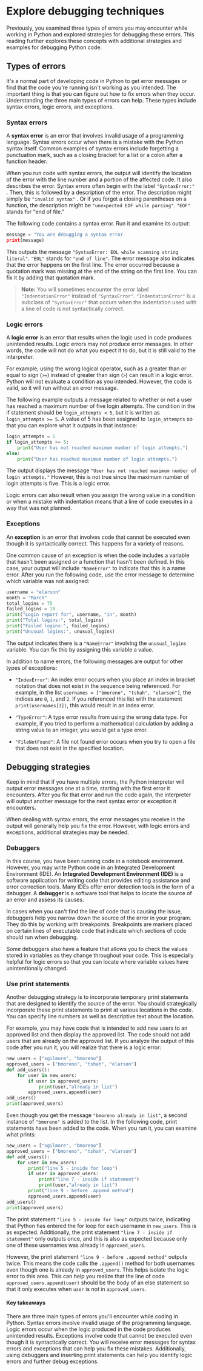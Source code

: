 # Explore debugging techniques
Previously, you examined three types of errors you may encounter while working in Python and explored strategies for debugging these errors. This reading further explores these concepts with additional strategies and examples for debugging Python code.

## Types of errors
It's a normal part of developing code in Python to get error messages or find that the code you're running isn't working as you intended. The important thing is that you can figure out how to fix errors when they occur. Understanding the three main types of errors can help. These types include syntax errors, logic errors, and exceptions.

### Syntax errors
A **syntax error** is an error that involves invalid usage of a programming language. Syntax errors occur when there is a mistake with the Python syntax itself. Common examples of syntax errors include forgetting a punctuation mark, such as a closing bracket for a list or a colon after a function header.  

When you run code with syntax errors, the output will identify the location of the error with the line number and a portion of the affected code. It also describes the error. Syntax errors often begin with the label  `"SyntaxError:"` . Then, this is followed by a  description of the error. The description might simply be `"invalid syntax"` . Or if you forget a closing parentheses on a function, the description might be `"unexpected EOF while parsing"`. `"EOF"` stands for "end of file."  

The following code contains a syntax error. Run it and examine its output:

```py
message = "You are debugging a syntax error
print(message)
```

This outputs the message `"SyntaxError: EOL while scanning string literal"`. `"EOL"` stands for `"end of line"`. The error message also indicates that the error happens on the first line. The error occurred because a quotation mark was missing at the end of the string on the first line. You can fix it by adding that quotation mark.

> **Note:** You will sometimes encounter the error label `"IndentationError"` instead of `"SyntaxError"`. `"IndentationError"` is a subclass of `"SyntaxError"` that occurs when the indentation used with a line of code is not syntactically correct. 

### Logic errors
A **logic error** is an error that results when the logic used in code produces unintended results.  Logic errors may not produce error messages. In other words, the code will not do what you expect it to do, but it is still valid to the interpreter. 

For example, using the wrong logical operator, such as a greater than or equal to sign (`>=`) instead of greater than sign (`>`) can result in a logic error.  Python will not evaluate a condition as you intended. However, the code is valid, so it will run without an error message. 

The following example outputs a message related to whether or not a user has reached a maximum number of five login attempts. The condition in the if statement should be `login_attempts < 5`, but it is written as `login_attempts >= 5`.  A value of 5 has been assigned to `login_attempts` so that you can explore what it outputs in that instance:

```py
login_attempts = 5
if login_attempts >= 5:
    print("User has not reached maximum number of login attempts.")
else:
    print("User has reached maximum number of login attempts.")
```

The output displays the message `"User has not reached maximum number of login attempts."` However, this is not true since the maximum number of login attempts is five. This is a logic error.

Logic errors can also result when you assign the wrong value in a condition or when a mistake with indentation means that a line of code executes in a way that was not planned.

### Exceptions
An **exception** is an error that involves code that cannot be executed even though it is syntactically correct. This happens for a variety of reasons.

One common cause of an exception is when the code includes a variable that hasn't been assigned or a function that hasn't been defined. In this case, your output will include `"NameError"` to indicate that this is a name error. After you run the following code, use the error message to determine which variable was not assigned:

```py
username = "elarson"
month = "March"
total_logins = 75
failed_logins = 18
print("Login report for", username, "in", month)
print("Total logins:", total_logins)
print("Failed logins:", failed_logins)
print("Unusual logins:", unusual_logins)
```

The output indicates there is a `"NameError"` involving the `unusual_logins` variable. You can fix this by assigning this variable a value.

In addition to name errors, the following messages are output for other types of exceptions:

- `"IndexError"`: An index error occurs when you place an index in bracket notation that does not exist in the sequence being referenced. For example, in the list `usernames = ["bmoreno", "tshah", "elarson"]`, the indices are `0`, `1`, and `2`. If you referenced this list with the statement `print(usernames[3])`, this would result in an index error.

- `"TypeError"`: A type error results from using the wrong data type. For example, if you tried to perform a mathematical calculation by adding a string value to an integer, you would get a type error.

- `"FileNotFound"`: A file not found error occurs when you try to open a file that does not exist in the specified location.

## Debugging strategies
Keep in mind that if you have multiple errors, the Python interpreter will output error messages one at a time, starting with the first error it encounters. After you fix that error and run the code again, the interpreter will output another message for the next syntax error or exception it encounters.

When dealing with syntax errors, the error messages you receive in the output will generally help you fix the error. However, with logic errors and exceptions, additional strategies may be needed.

### Debuggers 
In this course, you have been running code in a notebook environment. However, you may write Python code in an Integrated Development Environment (IDE). An **Integrated Development Environment (IDE)** is a software application for writing code that provides editing assistance and error correction tools. Many IDEs offer error detection tools in the form of a debugger. A **debugger** is a software tool that helps to locate the source of an error and assess its causes.

In cases when you can't find the line of code that is causing the issue, debuggers help you narrow down the source of the error in your program. They do this by working with  breakpoints. Breakpoints are markers placed on certain lines of executable code that indicate which sections of code should run when debugging.

Some debuggers also have a feature that allows you to check the values stored in variables as they change throughout your code. This is especially helpful for logic errors so that you can locate where variable values have unintentionally changed. 

### Use print statements
Another debugging strategy is to incorporate temporary print statements that are designed to identify the source of the error. You should strategically incorporate these print statements to print at various locations in the code. You can specify line numbers as well as descriptive text about the location. 

For example, you may have code that is intended to add new users to an approved list and then display the approved list. The code should not add users that are already on the approved list. If you analyze the output of this code after you run it, you will realize that there is a logic error:

```py
new_users = ["sgilmore", "bmoreno"]
approved_users = ["bmoreno", "tshah", "elarson"]
def add_users():
    for user in new_users:
        if user in approved_users:
            print(user,"already in list")
        approved_users.append(user)
add_users()
print(approved_users)
```

Even though you get the message `"bmoreno already in list"`, a second instance of `"bmoreno"` is added to the list. In the following code, print statements have been added to the code. When you run it, you can examine what prints:

```py
new_users = ["sgilmore", "bmoreno"]
approved_users = ["bmoreno", "tshah", "elarson"]
def add_users():
    for user in new_users:
        print("line 5 - inside for loop")
        if user in approved_users:
            print("line 7 - inside if statement")
            print(user,"already in list")
        print("line 9 - before .append method")
        approved_users.append(user)
add_users()
print(approved_users)
```

The print statement `"line 5 - inside for loop"` outputs twice, indicating that Python has entered the for loop for each username in `new_users`. This is as expected. Additionally, the print statement `"line 7 - inside if statement"` only outputs once, and this is also as expected because only one of these usernames was already in `approved_users`.

However, the print statement `"line 9 - before .append method"` outputs twice. This means the code calls the `.append()` method for both usernames even though one is already in `approved_users`. This helps isolate the logic error to this area. This can help you realize that the line of code `approved_users.append(user)` should be the body of an else statement so that it only executes when `user` is not in `approved_users`.

#### Key takeaways
There are three main types of errors you'll encounter while coding in Python. Syntax errors involve invalid usage of the programming language. Logic errors occur when the logic produced in the code produces unintended results. Exceptions involve code that cannot be executed even though it is syntactically correct. You will receive error messages for syntax errors and exceptions that can help you fix these mistakes. Additionally, using debuggers and inserting print statements can help you identify logic errors and further debug exceptions.